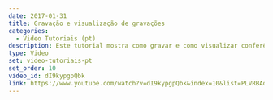 ```yaml
---
date: 2017-01-31
title: Gravação e visualização de gravações
categories:
  - Video Tutoriais (pt)
description: Este tutorial mostra como gravar e como visualizar conferências no Mconf
type: Video
set: video-tutoriais-pt
set_order: 10
video_id: dI9kypgpQbk
link: https://www.youtube.com/watch?v=dI9kypgpQbk&index=10&list=PLVRBAdFv0iD_Cuj67ku9GYsO-BHcK34y5
---
```

